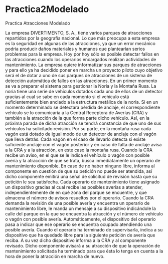 # Practica2Modelado
Practica Atracciones Modelado



La empresa DIVERTIMENTO, S. A., tiene varios parques de atracciones repartidos por la geografía
nacional. Lo que más preocupa a esta empresa es la seguridad en algunas de las atracciones, ya
que un error mecánico podría producir daños materiales y humanos que plantearían serios
problemas para la empresa. Hoy por hoy sólo es posible detectar fallos en las atracciones cuando
los operarios encargados realizan actividades de mantenimiento. La empresa quiere
informatizar sus parques de atracciones y para ello ya ha decidido poner en marcha un proyecto
piloto cuyo objetivo será el de dotar a uno de sus parques de atracciones de un sistema de
detección automática de fallos en las atracciones.
En un primer momento se va a preparar el sistema para gestionar la Noria y la Montaña Rusa.
La noria tiene una serie de vehículos dotados cada uno de ellos de un detector gracias al cual se
sabe en cada momento si el vehículo está suficientemente bien anclado a la estructura metálica
de la noria. Si en un momento determinado se detectara pérdida de anclaje, el correspondiente
vehículo se lo comunicaría a la Central Receptora de Averías (CRA) y también a la atracción de
la que forma parte dicho vehículo. Así, en la próxima parada de dicha atracción se tendrá
constancia de que uno de sus vehículos ha solicitado revisión. Por su parte, en la montaña rusa
cada vagón está dotado de igual modo de un detector de anclaje con el vagón que lleva detrás.
Cada vagón en el caso de llevarlo detecta si existe suficiente anclaje con el vagón posterior y en
caso de falta de anclaje avisa a la CRA y a la atracción, en este caso la montaña rusa.
Cuando la CRA recibe un aviso, en el que se le indica el vehículo o vagón con posible avería y la
atracción de que se trata, busca inmediatamente un operario de mantenimiento disponible. En
caso de no haber ninguno libre, informa al componente en cuestión de que su petición no puede
ser atendida, así dicho componente emitirá una señal de solicitud de revisión hasta que su
petición le sea satisfecha.
Cada operario de mantenimiento tiene asignado un dispositivo gracias al cual recibe las posibles
averías a atender, independientemente de en qué zona del parque se encuentre, y que
almacena el número de avisos resueltos por el operario. Cuando la CRA demanda la revisión de
una posible avería y encuentra un operario de mantenimiento libre, le manda un mensaje a su
dispositivo indicándole la calle del parque en la que se encuentra la atracción y el número de
vehículo o vagón con posible avería. Automáticamente, el dispositivo del operario pasa a indicar
que ese operario se encuentra ocupado atendiendo una posible avería. Cuando el operario ha
terminado de supervisarla, indica a su dispositivo que ha quedado libre para la siguiente petición
de avería que reciba. A su vez dicho dispositivo informa a la CRA y al componente revisado. Dicho
componente avisará a su atracción de que la operación de mantenimiento solicitada ha
terminado para que ésta lo tenga en cuenta a la hora de poner la atracción en marcha de nuevo.
